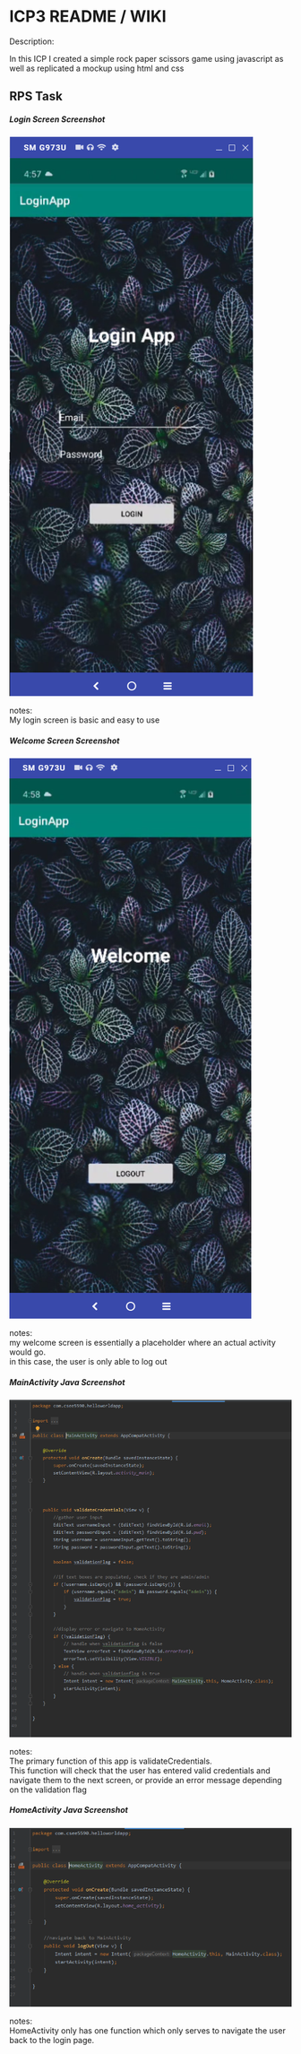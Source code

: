 # ICP3 README / WIKI

Description:

In this ICP I created a simple rock paper scissors game using javascript as well as replicated a mockup using html and css

## RPS Task

##### Login Screen Screenshot

![login_output](wiki_screenshots/login_output.PNG)

notes: <br>
My login screen is basic and easy to use

##### Welcome Screen Screenshot

![welcome_output](wiki_screenshots/welcome_output.PNG)

notes: <br>
my welcome screen is essentially a placeholder where an actual activity would go. <br>
in this case, the user is only able to log out

##### MainActivity Java Screenshot

![mainactivity_java](wiki_screenshots/mainactivity_java.PNG)

notes: <br>
The primary function of this app is validateCredentials.<br>
This function will check that the user has entered valid credentials and navigate them to the next screen, or provide an error message depending on the validation flag


##### HomeActivity Java Screenshot

![homeactivity_java](wiki_screenshots/homeactivity_java.PNG)

notes: <br>
HomeActivity only has one function which only serves to navigate the user back to the login page.
